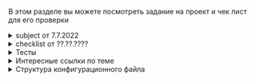 В этом разделе вы можете посмотреть задание на проект и чек лист для его проверки

<details>
	<summary> subject от 7.7.2022 </summary>

# subject Webserv #

Это когда вы, наконец, понимаете, почему URL-адрес начинается с HTTP.

	Резюме:
	Этот проект посвящен написанию собственного HTTP-сервера. Вы сможете проверить это с помощью реального браузера. HTTP — один из самых используемых протоколов в Интернете. Знание его секретов будет полезно, даже если вы не будете работать над веб-сайтом.

	Версия: 19

## Содержание ##

1. [Введение](#Введение)
2. [Общие инструкции](#Общие-инструкции)
3. [Обязательная часть](#Обязательная-часть)
4. [Бонусная часть](#Бонусная-часть)
5. [Представление и защита](#Представление-и-защита)

## Введение ##

`Hypertext Transfer Protocol` (HTTP) — это прикладной протокол для распределенных, совместных, информационных гипермедиа систем.

`HTTP` является основой передачи данных для `World Wide Web (WWW)`, где гипертекстовые документы содержат гиперссылки на другие ресурсы, к которым пользователь может легко получить доступ. Например, щелкнув мышью или коснувшись экрана в веб-браузере.

`HTTP` был разработан для облегчения работы с гипертекстом и Всемирной паутиной.

Основная функция веб-сервера — хранить, обрабатывать и доставлять веб-страницы клиентам. Связь между клиентом и сервером происходит с использованием протокола передачи гипертекста `(HTTP)`.

Доставляемые страницы чаще всего представляют собой HTML-документы, которые могут включать в себя изображения, таблицы стилей и скрипты в дополнение к текстовому содержимому.

Для веб-сайта с высокой посещаемостью можно использовать несколько веб-серверов.

Пользовательский агент, обычно веб-браузер или веб-сканер, инициирует связь, запрашивая определенный ресурс с использованием `HTTP`, и сервер отвечает содержимым этого ресурса или сообщением об ошибке, если не может этого сделать. Ресурс обычно является реальным файлом во вторичном хранилище сервера, но это не обязательно так и зависит от того, как реализован веб-сервер.

Хотя основной функцией является предоставление контента, полная реализация HTTP также включает способы получения контента от клиентов. Эта функция используется для отправки веб-форм, включая загрузку файлов.

## Общие инструкции ##

* Ваша программа не должна давать сбоев ни при каких обстоятельствах (даже если ей не хватает памяти) и не должна неожиданно завершать работу. Если это произойдет, ваш проект будет считаться нефункциональным, а ваша оценка будет равна 0.
* Вы должны включить Makefile, который скомпилирует ваши исходные файлы. Он не должен повторно связываться.
* Ваш Makefile должен как минимум содержать правила:
	> `$(NAME), all, clean, fclean and re`
* Compile your code with c++ and the flags -Wall -Wextra -Werror
* Your code must comply with the C++ 98 standard. Then, it should still compile
if you add the flag -std=c++98.
* Старайтесь всегда разрабатывать с использованием как можно большего количества функций C++ (например, выбирайте <cstring> вместо <string.h>). Вам разрешено использовать функции C, но всегда предпочитайте их версии C++, если это возможно.
* Любая внешняя библиотека и библиотеки Boost запрещены

## Обязательная часть ##


|     Название программы      | webserv                                                                                                                                                                                                                            |
| :-------------------------: | :--------------------------------------------------------------------------------------------------------------------------------------------------------------------------------------------------------------------------------- |
|       Файлы для сдачи       | Makefile, *.{h, hpp}, *.cpp, *.tpp, *.ipp, configuration files                                                                                                                                                                     |
|          Makefile           | NAME, all, clean, fclean, re                                                                                                                                                                                                       |
|          Параметры          | [A configuration file]                                                                                                                                                                                                             |
| Разрешенные внешние функции | Everything in C++ 98. htons, htonl, ntohs, ntohl, select, poll, epoll (epoll_create, epoll_ctl, epoll_wait), kqueue (kqueue, kevent), socket, accept, listen, send, recv, bind, connect, inet_addr, setsockopt, getsockname, fcntl |
|     Использование libft     | n/a                                                                                                                                                                                                                                |
|          Описание           | A HTTP server in C++ 98                                                                                                                                                                                                            |

You must write a HTTP server in C++ 98.

Your executable will be run as follows:
	 ./webserv [configuration file]

> Даже если в теме и шкале оценки упоминается poll(), вы можете использовать любой эквивалент, такой как select(), kqueue(), or epoll().

> Пожалуйста, прочтите RFC и выполните несколько тестов с telnet и NGINX, прежде чем начинать этот проект. Даже если вам не нужно реализовывать все RFC, его чтение поможет вам разработать необходимые функции.

### Требования ###

* Ваша программа должна принимать файл конфигурации в качестве аргумента или использовать путь по умолчанию.
* Вы не можете `execve` другой веб-сервер
* Ваш сервер никогда не должен блокироваться, а клиент может быть правильно возвращен, если это необходимо.
* Он должен быть неблокирующим и использовать только `1 poll()` (или эквивалент) для всех операций ввода-вывода между клиентом и сервером (включая прослушивание).
* `poll()` (или аналогичный) должен проверять чтение и запись одновременно.
* Вы никогда не должны выполнять операцию чтения или записи, не пройдя через `poll()` (или аналогичный).
* Проверка значения `errno` строго запрещена после операции чтения или записи.
* Вам не нужно использовать `poll()` (или эквивалент) перед чтением файла конфигурации.
> Поскольку вам приходится использовать неблокирующие файловые дескрипторы, можно использовать функции чтения/получения или записи/отправки без `poll()` (или эквивалента), и ваш сервер не будет блокироваться. Но это будет потреблять больше системных ресурсов. Таким образом, если вы попытаетесь прочитать/получить или записать/отправить любой файловый дескриптор без использования poll() (или аналогичного), ваша оценка будет равна 0.
* Вы можете использовать любой макрос и определять как `FD_SET, FD_CLR, FD_ISSET, FD_ZERO` (понимание того, что и как они делают, очень полезно).
* Запрос к вашему серверу никогда не должен зависать навсегда.
* Ваш сервер должен быть совместим с `веб-браузером` по вашему выбору.
* Мы будем считать, что `NGINX` совместим с `HTTP 1.1` и может использоваться для сравнения заголовков и поведения ответов.
* Ваши коды состояния HTTP-ответа должны быть точными.
* На вашем сервере должны быть `default error pages`, если они не предоставлены.
* Вы не можете использовать fork для чего-то другого, кроме CGI (например, PHP или Python и т. д.).
* Вы должны быть в состоянии обслуживать полностью статичный веб-сайт.
* У клиентов должна быть возможность загружать файлы.
* Вам нужны как минимум методы `GET, POST и DELETE`.
* Стресс-тесты вашего сервера. Он должен быть доступен любой ценой.
* Ваш сервер должен иметь возможность прослушивать несколько портов (см. Файл конфигурации).

### For MacOS only ###

> Поскольку MacOS не реализует write() так же, как другие ОС Unix, вам разрешено использовать fcntl().
Вы должны использовать файловые дескрипторы в неблокирующем режиме, чтобы получить поведение, аналогичное другим ОС Unix.

> Однако вам разрешено использовать fcntl() только следующим образом:
fcntl(fd, F_SETFL, O_NONBLOCK);
Любые другие флаги запрещены.

### Configuration file ###

> Вы можете получить некоторое вдохновение из «серверной» части файла конфигурации NGINX.

В файле конфигурации вы должны иметь возможность:
* Выберите порт и хост каждого `server`.
* Настраивать `server_names` или нет.
* Первый сервер для `host:port` будет использоваться по умолчанию для этого `host:port` (это означает, что он будет отвечать на все запросы, которые не принадлежат другому серверу).
* Настройте страницы ошибок по умолчанию.
* Ограничьте `body size` клиента.
* Настройте маршруты с одним или несколькими из следующих правил/конфигураций (маршруты не будут использовать regex):
	* Определите список допустимых HTTP-методов для маршрута.
	* Определить перенаправление `HTTP`
	* Определите каталог или файл, в котором следует искать файл (например, если URL-адрес `/kapouet` связан с `/tmp/www`, URL-адрес `/kapouet/pouic/toto/pouet` имеет вид `/tmp/www/pouic/toto/pouet`).
	* Включите или выключите список каталогов.
	* Выполнять CGI на основе определенного расширения файла (например, .php).
	* Сделайте так, чтобы маршрут мог принимать загруженные файлы, и настройте место их сохранения.
		* Вы задаетесь вопросом, что такое [CGI](https://en.wikipedia.org/wiki/Common_Gateway_Interface)?
		* Поскольку вы не будете вызывать `CGI` напрямую, используйте полный путь в качестве `PATH_INFO`.
		* Просто помните, что для фрагментированного запроса ваш сервер должен разблокировать его, и `CGI` будет ожидать `EOF` как конец `body`.
		* То же самое для вывода `CGI`. Если из CGI не возвращается `content_length`, `EOF` отмечает конец возвращенных данных.
		* Ваша программа должна вызывать `CGI` с запрошенным файлом в качестве первого аргумента.
		* `CGI` должен запускаться в правильном каталоге для доступа к файлам относительного пути.
		* Ваш сервер должен работать с одним `CGI` (php-CGI, Python и т. д.).

Вы должны предоставить некоторые файлы конфигурации и базовые файлы по умолчанию для тестирования и демонстрации работы каждой функции во время оценки.

> Если у вас есть вопрос об одном поведении, вам следует сравнить поведение вашей программы с поведением NGINX.
Например, проверьте, как работает server_name.
Мы поделились с вами небольшим тестером. Его не обязательно проходить, если с вашим браузером и тестами все работает нормально, но это может помочь вам найти некоторые ошибки.

> Главное — это устойчивость. Ваш сервер никогда не должен умереть.

> Не проводите тестирование только с одной программой. Пишите тесты на более удобном языке, таком как Python или Golang и т. д. Даже на C или C++, если хотите.

## Бонусная часть ##

Вот дополнительные функции, которые вы можете добавить:
* Поддержка файлов `cookie` и `session_management` (подготовьте краткие примеры).
* Обработка нескольких `CGI`.

> Бонусная часть будет оцениваться только в том случае, если обязательная часть будет «ОТЛИЧНО». Идеальный означает, что обязательная часть была полностью выполнена и работает без сбоев. Если вы не выполнили ВСЕ обязательные требования, ваша бонусная часть вообще не будет оцениваться.

## Представление и защита ##

Сдайте задание в своем репозитории Git, как обычно. Во время защиты будет оцениваться только работа внутри вашего репозитория. Не стесняйтесь перепроверять имена ваших файлов, чтобы убедиться, что они верны.

</details>

<details>
	<summary> checklist от ??.??.???? </summary>

# Checklist #

Ссылка на [checklist](https://github.com/evgenkarlson/ALL_SCHOOL_42/blob/master/00_Projects__(%D0%9E%D1%81%D0%BD%D0%BE%D0%B2%D0%BD%D0%BE%D0%B5_%D0%9E%D0%B1%D1%83%D1%87%D0%B5%D0%BD%D0%B8%D0%B5)/07_CPP/01____webserv/webserv_May_12_20.pdf)

Перевода нет

</details>

<details>
	<summary> Тесты </summary>

# Test's #

## intra ##

test for MacOS:
* [tester](https://projects.intra.42.fr/uploads/document/document/9242/tester)
* [cgi_tester](https://projects.intra.42.fr/uploads/document/document/9244/cgi_tester)

test for Ubuntu:
* [ubuntu_tester](https://projects.intra.42.fr/uploads/document/document/9245/ubuntu_tester)
* [ubuntu_cgi_tester](https://projects.intra.42.fr/uploads/document/document/9243/ubuntu_cgi_tester)

Usage tester:

	usage: ./ubuntu_tester scheme://host:port
	scheme://host:port: example http://localhost:80

## Утилиты для стресс-теста по советам edebi ##

[siege](https://man.archlinux.org/man/siege.1.en)

[apache JMeter](https://jmeter.apache.org/)

</details>

<details>
	<summary> Интересные ссылки по теме </summary>

# Links #

|                                                                  link                                                                   | description                                                                          |
| :-------------------------------------------------------------------------------------------------------------------------------------: | :----------------------------------------------------------------------------------- |
|                                                             **information**                                                             |
|                   [web-server](https://ru.wikipedia.org/wiki/%D0%92%D0%B5%D0%B1-%D1%81%D0%B5%D1%80%D0%B2%D0%B5%D1%80)                   | wikipedia Веб-сервер                                                                 |
|                                 [http-message](https://developer.mozilla.org/ru/docs/Web/HTTP/Messages)                                 | структура сообщений http                                                             |
|                              [Response codes HTTP](https://developer.mozilla.org/ru/docs/Web/HTTP/Status)                               | Описание кодов ответов HTTP сервера. Посмотреть обязательный код 405                 |
|                               [chunked encoding](https://en.wikipedia.org/wiki/Chunked_transfer_encoding)                               | wikipedia. Описание поблочной передачи данных                                        |
|                                        [RFC 2616](https://datatracker.ietf.org/doc/html/rfc2616)                                        | описание стандарта `http/1.1`. Важное нашел в п.4,5,6)                               |
|                                        [RFC 3875](https://datatracker.ietf.org/doc/html/rfc3875)                                        | описание работы `cgi`                                                                |
|                                              [Postman](https://www.postman.com/downloads/)                                              | Download Postman. For generate URI message                                           |
|                        [Header 'connection'](https://developer.mozilla.org/ru/docs/Web/HTTP/Headers/Connection)                         | Нужно посмотреть `close` `keep-alive` и их реализовать                               |
|                                                                **video**                                                                |
|                         [webserv](https://www.youtube.com/watch?v=86sxYbUkJGk&t=451s&ab_channel=Edu_events_mow)                         | разбор проекта от edebi                                                              |
| [Устройство WEB-сервера](https://www.youtube.com/watch?v=4zS6Db7xMuU&ab_channel=%D0%9D%D0%9E%D0%A3%D0%98%D0%9D%D0%A2%D0%A3%D0%98%D0%A2) | Хорошая лекция про общее устройства сервера                                          |
|                                                           **GitHub example**                                                            |
|                                          [webserv edebi](https://github.com/megagosha/webserv)                                          | проект от создателя видео *выше* (edebi)                                             |
|                                         [webserv ettoren1](https://github.com/etorren1/webserv)                                         | Вроде, готовый пример. Не знаю насколько он будет полезен, но можно поглядывать туда |



</details>

<details>
	<summary> Структура конфигурационного файла </summary>

<br/>
	Конфигурационный файл состоит из модулей, которые настраиваются директивами (командами).
Директивы делятся на простые и блочные. Простая директива состоит из имени и параметров, разделённых пробелами, и оканчивается точкой с запятой (;).
Блочная директива устроена так же, как и простая директива, но вместо точки с запятой после имени и параметров следует набор дополнительных инструкций, помещённых внутри фигурных скобок ({ и }).
Если у блочной директивы внутри фигурных скобок можно задавать другие директивы, то она называется контекстом (примеры: server, location).

В общем случае конфигурационный файл может содержать несколько блоков server, различаемых по портам, на которых они слушают, и по имени сервера.
Определив, какой server будет обрабатывать запрос, webserver сравнивает URI, указанный в заголовке запроса, с параметрами директив location, определённых внутри блока server.


Блоки location определяют правила обработки контента для переданного URI из запроса.
Если есть совпадение с несколькими блоками location, webserver выбирает блок с самым длинным префиксом. Блок location с самым коротким префиксом, длины один, является "/":

>location / {<br/>
    root /data/www;
}

 и поэтому этот блок будет использован, только если не будет совпадения ни с одним из остальных блоков location.

Если же контент не существует в запрашиваемом location, webserver отправит ответ, указывающий на ошибку 404.

В рамках нашего проекта мы определили следующие упрощения для конфигурационного файла:
1. Мы рассматриваем только "server" и "location" контексты, которые неявно находятся в контексте "http";
2. Первая строка для блока "server" должна выглядеть как "server {";
3. Каждый блок должен закрываться отдельной строкой со скобкой "}" для логического завершения контекста;

>Например:
	server {<br/>
		root /var/www/html;<br/>
		}<br/>

4. Строка начинающаяся с символа # рассматривается как комментарий и пропускается;
5. Каждая директива внутри контекста состоит из его названия (root) и параметра(ов) (/var/www/html) через пробел, с закрытием строки символом ";". Если у директивы несколько параметров, то они разделяются запятой и пробелом;

>Например:<br/>
location /images {<br/>
	autoindex on;<br/>
	allowed_methods DELETE, POST;<br/>
	}<br/>

6. Мы проверяем что настройка сервера содержит как минимум "listen" и "server_name" директивы;
7. Разрешенный список директив смотреть в ...<указать место структуры>;

### Синтаксис:	server { ... }
Умолчание:	—
Контекст:	файл конфига

Задаёт конфигурацию для виртуального сервера. Чёткого разделения виртуальных серверов на IP-based (на основании IP-адреса) и name-based (на основании поля “Host” заголовка запроса) нет.
Вместо этого директивами listen описываются все адреса и порты, на которых нужно принимать соединения для этого сервера, а в директиве server_name указываются все имена серверов.

### Синтаксис:	listen адрес[:порт];
Умолчание:	listen *:80 | *:8000;
Контекст:	server

Задаёт адрес и порт для IP, на которых сервер будет принимать запросы. Можно указать адрес и порт, либо только адрес или только порт.

>Пример:<br/>
	>listen 127.0.0.1:8000;<br/>
	>listen 127.0.0.1;<br/>
	>listen 8000;<br/>

Если указан только адрес, то используется порт 80.

<!-- Если директива не указана, то используется либо *:80, если webserver работает с привилегиями суперпользователя, либо *:8000. -->

<!-- Если у директивы есть параметр default_server, то сервер, в котором описана эта директива, будет сервером по умолчанию для указанной пары адрес:порт. Если же директив с параметром default_server нет, то сервером по умолчанию будет первый сервер, в котором описана пара адрес:порт. -->

### Синтаксис:	server_name имя;
Умолчание:	server_name "";
Контекст:	server

Задаёт имена виртуального сервера, например:

>server {<br/>
    server_name example.com;<br/>
}<br/>

### Синтаксис:	root путь;
Умолчание:	root html;
Контекст:	server, location

Задаёт корневой каталог для запросов. Если в контексте location не указан root, то используется директива root из общего блока server.

>Например:<br/>
location /i/ {<br/>
    root /data/w3;<br/>
}<br/>

### Синтаксис:	index файл;
Умолчание:	index index.html;
Контекст:	server, location

Определяет файлы, которые будут использоваться в качестве индекса. Наличие файлов проверяется в порядке их перечисления. В конце списка может стоять файл с абсолютным путём.

>Пример:<br/>
index index.geo.html index.0.html /index.html;<br/>


<!-- # Синтаксис:	try_files файл ... uri; #
try_files файл ... =код;
Умолчание:	—
Контекст:	server, location

* Проверяет существование файлов в заданном порядке и использует для обработки запроса первый найденный файл, причём обработка делается в контексте этого же location’а.
Путь к файлу строится из параметра файл в соответствии с директивами root и alias.
В случае, если ни один файл не найден, то делается внутреннее перенаправление на uri, заданный последним параметром. Каждая директива try_files использует последний параметр в качестве запасного варианта, потому этот файл должен существовать в системе. -->

### Синтаксис:	autoindex on | off;
Умолчание:	autoindex off;
Контекст:	server, location

Разрешает или запрещает вывод листинга каталога. Директива обслуживает запросы, оканчивающиеся слэшом (‘/’), и выдаёт листинг каталога.

</details>
